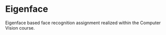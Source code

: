 # Eigenface
Eigenface based face recognition assignment realized within the Computer Vision course.
